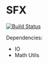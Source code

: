 # SFX
[![Build Status](https://travis-ci.org/Androbin/SFX.svg?branch=master)](https://travis-ci.org/Androbin/SFX)

Dependencies:
 - IO
 - Math Utils